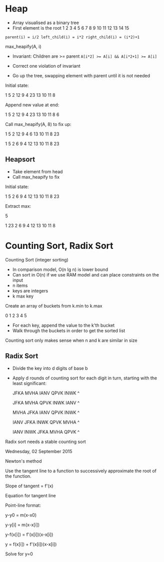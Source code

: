 # Heap

* Array visualised as a binary tree
* First element is the root
                     1
              2             3
          4     5        6      7
        8  9  10  11  12  13  14  15

 `parent(i) = i/2
  left_child(i) = i*2
  right_child(i) = (i*2)+1`

max_heapify(A, i)

- Invariant: Children are >= parent
 `A[i*2] >= A[i] && A[i*2+1] >= A[i]`
- Correct one violation of invariant

- Go up the tree, swapping element with parent until it is not needed

Initial state:

  1               5
  2          12         9
  4      23     13   10    11
  8   

Append new value at end:

  1               5
  2          12         9
  4      23     13   10    11
  8   6 

Call max_heapify(A, 8) to fix up:

  1               5
  2          12         9
  4       6     13   10    11
  8   23

  1               5
  2           6         9
  4       12    13   10    11
  8   23

## Heapsort

* Take element from head
* Call max_heapify to fix

Initial state:

  1               5
  2           6         9
  4       12    13   10    11
  8   23

Extract max:

5

  1                23 
  2           6         9
  4       12    13   10    11
  8     

# Counting Sort, Radix Sort

Counting Sort (integer sorting)

* In comparison model, O(n lg n) is lower bound
* Can sort in O(n) if we use RAM model and can place constraints on the input
* n items
* keys are integers
* k max key

Create an array of buckets from k.min to k.max

0
1
2
3
4
5

* For each key, append the value to the k'th bucket
* Walk through the buckets in order to get the sorted list

Counting sort only makes sense when n and k are similar in size

## Radix Sort

* Divide the key into d digits of base b
* Apply d rounds of counting sort for each digit in turn, starting with the
  least significant:

  JFKA
  MVHA
  IANV
  QPVK
  INWK 
     ^

  JFKA
  MVHA
  QPVK
  INWK 
  IANV
    ^

  MVHA
  JFKA
  IANV
  QPVK
  INWK 
    ^

  IANV
  JFKA
  INWK 
  QPVK
  MVHA
   ^

  IANV
  INWK 
  JFKA
  MVHA
  QPVK
  ^

Radix sort needs a stable counting sort

Wednesday, 02 September 2015

Newton's method

Use the tangent line to a function to successively approximate the root of the
function.  

  Slope of tangent = f'(x)

  Equation for tangent line

  Point-line format:

  y-y0 = m(x-x0)

  y-y[i] = m(x-x[i])

  y-f(x[i]) = f'(x[i])(x-x[i])

  y = f(x[i]) + f'(x[i])(x-x[i])

  Solve for y=0

